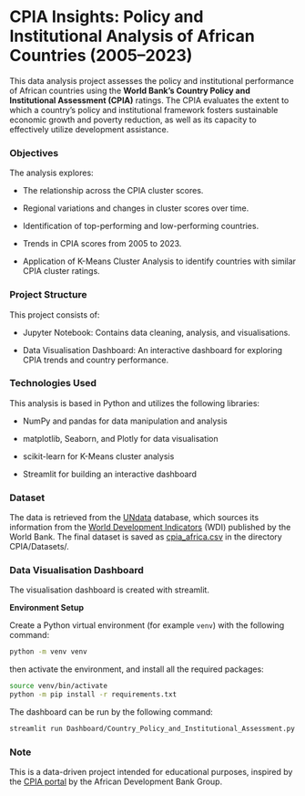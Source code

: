 # CPIA Insights: Policy and Institutional Analysis of African Countries (2005–2023)

This data analysis project assesses the policy and institutional performance of African countries using the **World Bank’s Country Policy and Institutional Assessment (CPIA)** ratings. The CPIA evaluates the extent to which a country’s policy and institutional framework fosters sustainable economic growth and poverty reduction, as well as its capacity to effectively utilize development assistance.

### Objectives

The analysis explores:

- The relationship across the CPIA cluster scores.

- Regional variations and changes in cluster scores over time.

- Identification of top-performing and low-performing countries.

- Trends in CPIA scores from 2005 to 2023.

- Application of K-Means Cluster Analysis to identify countries with similar CPIA cluster ratings.

### Project Structure

This project consists of:

- Jupyter Notebook: Contains data cleaning, analysis, and visualisations.

- Data Visualisation Dashboard: An interactive dashboard for exploring CPIA trends and country performance.

### Technologies Used

This analysis is based in Python and utilizes the following libraries:

- NumPy and pandas for data manipulation and analysis

- matplotlib, Seaborn, and Plotly for data visualisation

- scikit-learn for K-Means cluster analysis

- Streamlit for building an interactive dashboard

### Dataset

The data is retrieved from the [UNdata](http://data.un.org/Explorer.aspx?d=UNODC) database, which sources its information from the [World Development Indicators](https://databank.worldbank.org/source/world-development-indicators) (WDI) published by the World Bank. The final dataset is saved as [cpia_africa.csv](CPIA/Datasets/cpia_africa.csv) in the directory CPIA/Datasets/. 

### Data Visualisation Dashboard

The visualisation dashboard is created with streamlit. 

**Environment Setup**

Create a Python virtual environment (for example `venv`) with the following command:

```bash
python -m venv venv
```

then activate the environment, and install all the required packages:

```bash
source venv/bin/activate
python -m pip install -r requirements.txt
```
The dashboard can be run by the following command:

```bash
streamlit run Dashboard/Country_Policy_and_Institutional_Assessment.py
```

### Note

This is a data-driven project intended for educational purposes, inspired by the [CPIA portal](https://cpia.afdb.org/?page=results&subpage=profile&indicator_id=A-E_&country_id=BJ&year=2018) by the African Development Bank Group.
